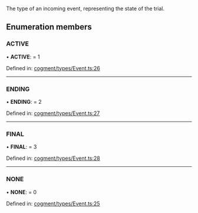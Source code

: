 The type of an incoming event, representing the state of the trial.

## Enumeration members

### ACTIVE

• **ACTIVE**: = 1

Defined in: [cogment/types/Event.ts:26](https://github.com/cogment/cogment-js-sdk/blob/main/src/cogment/types/Event.ts#L26)

___

### ENDING

• **ENDING**: = 2

Defined in: [cogment/types/Event.ts:27](https://github.com/cogment/cogment-js-sdk/blob/main/src/cogment/types/Event.ts#L27)

___

### FINAL

• **FINAL**: = 3

Defined in: [cogment/types/Event.ts:28](https://github.com/cogment/cogment-js-sdk/blob/main/src/cogment/types/Event.ts#L28)

___

### NONE

• **NONE**: = 0

Defined in: [cogment/types/Event.ts:25](https://github.com/cogment/cogment-js-sdk/blob/main/src/cogment/types/Event.ts#L25)
